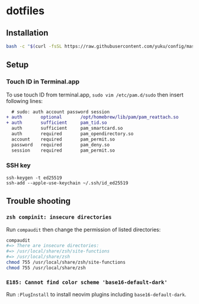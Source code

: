# dotfiles

## Installation

```bash
bash -c "$(curl -fsSL https://raw.githubusercontent.com/yuku/config/master/etc/install)"
```

## Setup

### Touch ID in Terminal.app

To use touch ID from terminal.app, `sudo vim /etc/pam.d/sudo` then insert following lines:

```diff
  # sudo: auth account password session
+ auth       optional       /opt/homebrew/lib/pam/pam_reattach.so
+ auth       sufficient     pam_tid.so
  auth       sufficient     pam_smartcard.so
  auth       required       pam_opendirectory.so
  account    required       pam_permit.so
  password   required       pam_deny.so
  session    required       pam_permit.so
```

### SSH key

```
ssh-keygen -t ed25519
ssh-add --apple-use-keychain ~/.ssh/id_ed25519
```

## Trouble shooting

### `zsh compinit: insecure directories`

Run `compaudit` then change the permission of listed directories:

```bash
compaudit
#=> There are insecure directories:
#=> /usr/local/share/zsh/site-functions
#=> /usr/local/share/zsh
chmod 755 /usr/local/share/zsh/site-functions
chmod 755 /usr/local/share/zsh
```

### `E185: Cannot find color scheme 'base16-default-dark'`

Run `:PlugInstall` to install neovim plugins including `base16-default-dark`.
